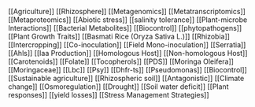 [[Agriculture]]
[[Rhizosphere]]
[[Metagenomics]]
[[Metatranscriptomics]]
[[Metaproteomics]]
[[Abiotic stress]]
[[salinity tolerance]]
[[Plant-microbe Interactions]]
[[Bacterial Metabolites]]
[[Biocontrol]]
[[phytopathogens]]
[[Plant Growth Traits]]
[[Basmati Rice (Oryza Sativa L.)]]
[[Rhizobia]]
[[Intercropping]]
[[Co-inoculation]]
[[Field Mono-inoculation]]
[[Serratia]]
[[Ahls]]
[[Iaa Production]]
[[Homologous Host]]
[[Non-homologous Host]]
[[Carotenoids]]
[[Folate]]
[[Tocopherols]]
[[PDS]]
[[Moringa Oleifera]]
[[Moringaceae]]
[[Lbc]]
[[Psy]]
[[Dhfr-ts]]
[[Pseudomonas]]
[[Biocontrol]]
[[Sustainable agriculture]]
[[Rhizospheric soil]]
[[Antagonistic]]
[[Climate change]]
[[Osmoregulation]]
[[Drought]]
[[Soil water deficit]]
[[Plant responses]]
[[yield losses]]
[[Stress Management Strategies]]
